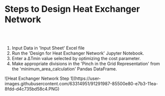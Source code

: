 <h1> Steps to Design Heat Exchanger Network </h1> <br>
<br>
<ol>
  <li> Input Data in 'Input Sheet' Excel file </li>
  <li> Run the 'Design for Heat Exchanger Network' Jupyter Notebook. </li>
  <li> Enter a ΔTmin value selected by optimizing the cost parameter. </li>
  <li> Make appropriate divisions in the 'Pinch in the Grid Representation' from the 'minimum_area_calculation' Pandas DataFrame. </li>
</ol>
![Heat Exchanger Network Step 1](https://user-images.githubusercontent.com/63314951/91291987-85500e80-e7b3-11ea-8fdd-d4c735bd58c4.PNG)


   
  
